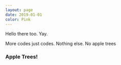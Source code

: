 ```yaml
---
layout: page
date: 2019-01-01
color: Pink
---
```


Hello there too. Yay.


More codes just codes. Nothing else. No apple trees

### Apple Trees!

